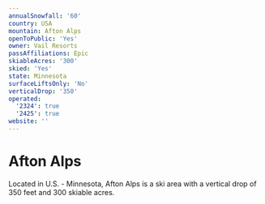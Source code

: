 ```yaml
---
annualSnowfall: '60'
country: USA
mountain: Afton Alps
openToPublic: 'Yes'
owner: Vail Resorts
passAffiliations: Epic
skiableAcres: '300'
skied: 'Yes'
state: Minnesota
surfaceLiftsOnly: 'No'
verticalDrop: '350'
operated:
  '2324': true
  '2425': true
website: ''
---
```



# Afton Alps

Located in U.S. - Minnesota, Afton Alps is a ski area with a vertical drop of 350 feet and 300 skiable acres.
